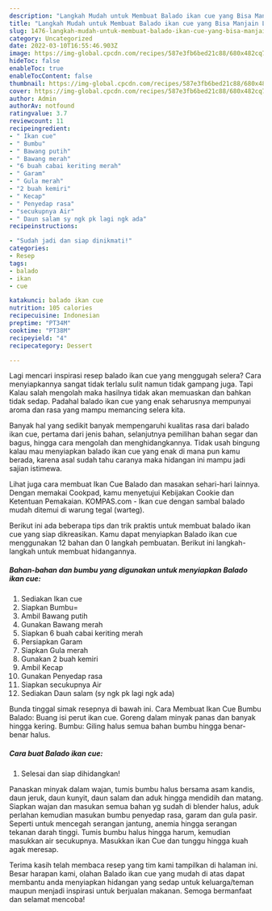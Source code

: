 ```yaml
---
description: "Langkah Mudah untuk Membuat Balado ikan cue yang Bisa Manjain Lidah, Buat Buka Puasa Bisa Manjain Lidah"
title: "Langkah Mudah untuk Membuat Balado ikan cue yang Bisa Manjain Lidah, Buat Buka Puasa Bisa Manjain Lidah"
slug: 1476-langkah-mudah-untuk-membuat-balado-ikan-cue-yang-bisa-manjain-lidah-buat-buka-puasa-bisa-manjain-lidah
category: Uncategorized
date: 2022-03-10T16:55:46.903Z
image: https://img-global.cpcdn.com/recipes/587e3fb6bed21c88/680x482cq70/balado-ikan-cue-foto-resep-utama.jpg
hideToc: false
enableToc: true
enableTocContent: false
thumbnail: https://img-global.cpcdn.com/recipes/587e3fb6bed21c88/680x482cq70/balado-ikan-cue-foto-resep-utama.jpg
cover: https://img-global.cpcdn.com/recipes/587e3fb6bed21c88/680x482cq70/balado-ikan-cue-foto-resep-utama.jpg
author: Admin
authorAv: notfound
ratingvalue: 3.7
reviewcount: 11
recipeingredient:
- " Ikan cue"
- " Bumbu"
- " Bawang putih"
- " Bawang merah"
- "6 buah cabai keriting merah"
- " Garam"
- " Gula merah"
- "2 buah kemiri"
- " Kecap"
- " Penyedap rasa"
- "secukupnya Air"
- " Daun salam sy ngk pk lagi ngk ada"
recipeinstructions:

- "Sudah jadi dan siap dinikmati!"
categories:
- Resep
tags:
- balado
- ikan
- cue

katakunci: balado ikan cue 
nutrition: 105 calories
recipecuisine: Indonesian
preptime: "PT34M"
cooktime: "PT38M"
recipeyield: "4"
recipecategory: Dessert

---
```



Lagi mencari inspirasi resep balado ikan cue yang menggugah selera? Cara menyiapkannya sangat tidak terlalu sulit namun tidak gampang juga. Tapi Kalau salah mengolah maka hasilnya tidak akan memuaskan dan bahkan tidak sedap. Padahal balado ikan cue yang enak seharusnya mempunyai aroma dan rasa yang mampu memancing selera kita.


Banyak hal yang sedikit banyak mempengaruhi kualitas rasa dari balado ikan cue, pertama dari jenis bahan, selanjutnya pemilihan bahan segar dan bagus, hingga cara mengolah dan menghidangkannya. Tidak usah bingung kalau mau menyiapkan balado ikan cue yang enak di mana pun kamu berada, karena asal sudah tahu caranya maka hidangan ini mampu jadi sajian istimewa.

Lihat juga cara membuat Ikan Cue Balado dan masakan sehari-hari lainnya. Dengan memakai Cookpad, kamu menyetujui Kebijakan Cookie dan Ketentuan Pemakaian. KOMPAS.com - Ikan cue dengan sambal balado mudah ditemui di warung tegal (warteg).


Berikut ini ada beberapa tips dan trik praktis untuk membuat balado ikan cue yang siap dikreasikan. Kamu dapat menyiapkan Balado ikan cue menggunakan 12 bahan dan 0 langkah pembuatan. Berikut ini langkah-langkah untuk membuat hidangannya.

<!--inarticleads1-->

##### Bahan-bahan dan bumbu yang digunakan untuk menyiapkan Balado ikan cue:

1. Sediakan  Ikan cue
1. Siapkan  Bumbu=
1. Ambil  Bawang putih
1. Gunakan  Bawang merah
1. Siapkan 6 buah cabai keriting merah
1. Persiapkan  Garam
1. Siapkan  Gula merah
1. Gunakan 2 buah kemiri
1. Ambil  Kecap
1. Gunakan  Penyedap rasa
1. Siapkan secukupnya Air
1. Sediakan  Daun salam (sy ngk pk lagi ngk ada)


Bunda tinggal simak resepnya di bawah ini. Cara Membuat Ikan Cue Bumbu Balado: Buang isi perut ikan cue. Goreng dalam minyak panas dan banyak hingga kering. Bumbu: Giling halus semua bahan bumbu hingga benar-benar halus. 

<!--inarticleads2-->

##### Cara buat Balado ikan cue:


1. Selesai dan siap dihidangkan!

Panaskan minyak dalam wajan, tumis bumbu halus bersama asam kandis, daun jeruk, daun kunyit, daun salam dan aduk hingga mendidih dan matang. Siapkan wajan dan masukan semua bahan yg sudah di blender halus, aduk perlahan kemudian masukan bumbu penyedap rasa, garam dan gula pasir. Seperti untuk mencegah serangan jantung, anemia hingga serangan tekanan darah tinggi. Tumis bumbu halus hingga harum, kemudian masukkan air secukupnya. Masukkan ikan Cue dan tunggu hingga kuah agak meresap. 

Terima kasih telah membaca resep yang tim kami tampilkan di halaman ini. Besar harapan kami, olahan Balado ikan cue yang mudah di atas dapat membantu anda menyiapkan hidangan yang sedap untuk keluarga/teman maupun menjadi inspirasi untuk berjualan makanan. Semoga bermanfaat dan selamat mencoba!
